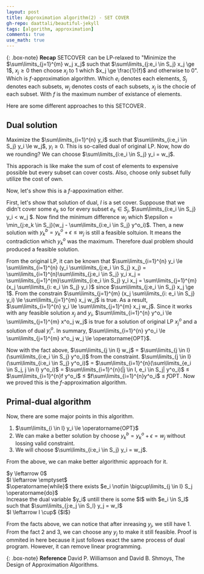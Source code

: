 ```yaml
---
layout: post
title: Approximation algorithm(2) - SET COVER
gh-repo: daattali/beautiful-jekyll
tags: [algorithm, approximation]
comments: true
use_math: true
---
```


{: .box-note}
**Recap** $\operatorname{SET COVER}$ can be LP-relaxed to "Minimize the $\sum\limits_{j=1}^{m} w_j x_j$ such that $\sum\limits_{j:e_i \in S_j} x_j \ge 1$, $x_j \ge 0$ then choose $x_j$ to $1$ which $x_j \ge \frac{1}{f}$ and otherwise to 0". Which is $f$-approximation algorithm. Which $e_i$ denotes each elements, $S_j$ denotes each subsets, $w_j$ denotes costs of each subsets, $x_j$ is the chocie of each subset. With $f$ is the maximum number of existance of elements.

Here are some different approaches to this $\operatorname{SET COVER}$.

## Dual solution
Maximize the $\sum\limits_{i=1}^{n} y_i$ such that $\sum\limits_{i:e_i \in S_j} y_i \le w_j$, $y_i \ge 0$.
This is so-called dual of original LP.
Now, how do we rounding?
We can choose $\sum\limits_{i:e_i \in S_j} y_i = w_j$.

This apporach is like make the sum of cost of elements to expensive possible but every subset can cover costs.
Also, choose only subset fully utilize the cost of own.

Now, let's show this is a $f$-appoximation either.

First, let's show that solution of dual, $I$ is a set cover.
Suppouse that we didn't cover some $e_k$ so for every subset $e_k \in S_j$, $\sum\limits_{i:e_i \in S_j} y_i < w_j $.
Now find the minimum difference $w_j$ which $\epsilon = \min_{j:e_k \in S_j}(w_j - \sum\limits_{i:e_i \in S_j} y^o_i)$.
Then, a new solution with $y^b_k = y^o_k + \epsilon \le w_j$ is still a feasible soltuion.
It means the contradiction which $y^o_k$ was the maximum.
Therefore dual problem should produced a feasible solution.

From the original LP, it can be known that $\sum\limits_{i=1}^{n} y_i \le \sum\limits_{i=1}^{n} (y_i \sum\limits_{j:e_i \in S_j} x_j) = \sum\limits_{i=1}^{n}\sum\limits_{j:e_i \in S_j} y_i x_j = \sum\limits_{j=1}^{m}\sum\limits_{i:e_i \in S_j} y_i x_j = \sum\limits_{j=1}^{m} (x_j \sum\limits_{i: e_i \in S_j} y_i )$ since $\sum\limits_{j:e_i \in S_j} x_j \ge 1$.
From the constrain $\sum\limits_{j=1}^{m} (x_j \sum\limits_{i: e_i \in S_j} y_i) \le \sum\limits_{j=1}^{m} x_j w_j$ is true.
As a result, $\sum\limits_{i=1}^{n} y_i \le \sum\limits_{j=1}^{m} x_j w_j$.
Since it works with any feasible solution $x_j$ and $y_i$, $\sum\limits_{i=1}^{n} y^o_i \le \sum\limits_{j=1}^{m} x^o_j w_j$ is true for a solution of original LP $x^o_j$ and a solution of dual $y^o_i$.
In summary, $\sum\limits_{i=1}^{n} y^o_i \le \sum\limits_{j=1}^{m} x^o_j w_j \le \operatorname{OPT}$.

Now with the fact above, $\sum\limits_{j \in I} w_j$ $=$ $\sum\limits_{j \in I} (\sum\limits_{i:e_i \in S_j} y^o_i)$ from the constraint.
$\sum\limits_{j \in I} (\sum\limits_{i:e_i \in S_j} y^o_i)$ $=$ $\sum\limits_{i=1}^{n}(\sum\limits_{e_i \in S_j, j \in I} y^o_i)$ $=$ $\sum\limits_{i=1}^{n}(|j \in I, e_i \in S_j| y^o_i)$ $\le$ $\sum\limits_{i=1}^{n}f y^o_i$ $\le$ $f\sum\limits_{i=1}^{n}y^o_i$ $\le$ $f \operatorname{OPT}$.
Now we proved this is the $f$-approximation algorithm.

## Primal-dual algorithm
Now, there are some major points in this algorithm.
1. $\sum\limits_{i \in l} y_i \le \operatorname{OPT}$
2. We can make a better solution by choose $y^b_k = y^o_k + \epsilon = w_j$ without lossing valid constraint.
3. We will choose $\sum\limits_{i:e_i \in S_j} y_i = w_j$.

From the above, we can make better algorithmic approach for it.
<div class="alg">
    $y \leftarrow 0$<br>
    $l \leftarrow \emptyset$<br>
    <div class="alg">$\operatorname{while}$ there exists $e_i \not\in \bigcup\limits_{j \in I} S_j \operatorname{do}$<br>
        <div class="alg">Increase the dual variable $y_i$ untill there is some $l$ with $e_i \in S_l$ such that $\sum\limits_{j:e_j \in S_l} y_j = w_l$<br>
        $I \leftarrow I \cup$ {$l$}</div>
    </div>
</div>

From the facts above, we can notice that after inreasing $y_j$, we still have 1.
From the fact 2 and 3, we can choose any $y_j$ to make it still feasible.
Proof is ommited in here because it just follows exact the same process of dual program.
However, it can remove linear programming.

{: .box-note}
**Reference** David P. Williamson and David B. Shmoys, The Design of Approximation Algorithms.